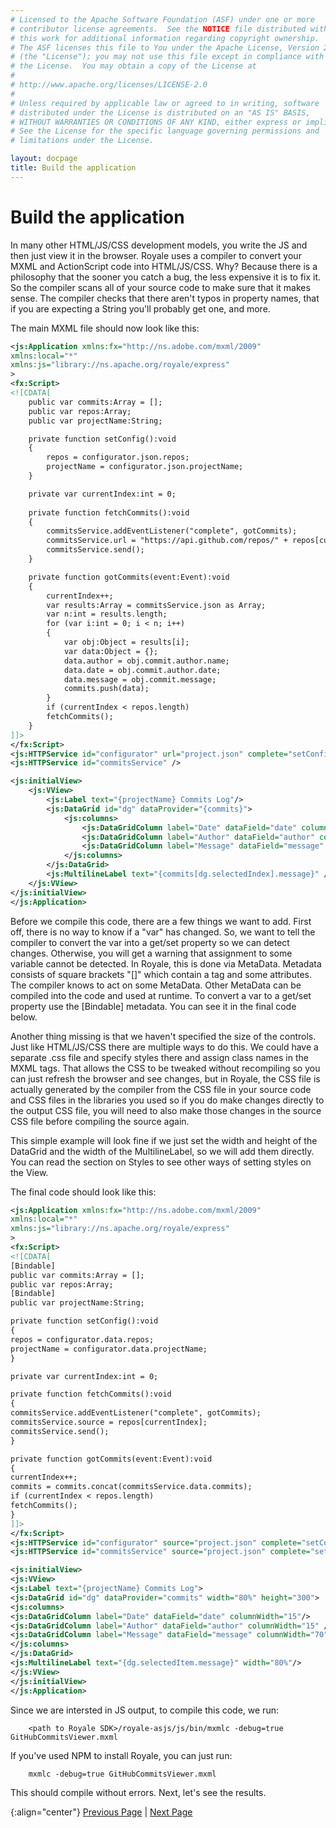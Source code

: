 ```yaml
---
# Licensed to the Apache Software Foundation (ASF) under one or more
# contributor license agreements.  See the NOTICE file distributed with
# this work for additional information regarding copyright ownership.
# The ASF licenses this file to You under the Apache License, Version 2.0
# (the "License"); you may not use this file except in compliance with
# the License.  You may obtain a copy of the License at
# 
# http://www.apache.org/licenses/LICENSE-2.0
# 
# Unless required by applicable law or agreed to in writing, software
# distributed under the License is distributed on an "AS IS" BASIS,
# WITHOUT WARRANTIES OR CONDITIONS OF ANY KIND, either express or implied.
# See the License for the specific language governing permissions and
# limitations under the License.

layout: docpage
title: Build the application
---
```


# Build the application

In many other HTML/JS/CSS development models, you write the JS and then just view it in the browser.  Royale uses a compiler to convert your MXML and ActionScript code into HTML/JS/CSS.  Why?  Because there is a philosophy that the sooner you catch a bug, the less expensive it is to fix it.  So the compiler scans all of your source code to make sure that it makes sense.  The compiler checks that there aren't typos in property names, that if you are expecting a String you'll probably get one, and more.  

The main MXML file should now look like this:

```XML
<js:Application xmlns:fx="http://ns.adobe.com/mxml/2009"
xmlns:local="*"
xmlns:js="library://ns.apache.org/royale/express" 
>
<fx:Script>
<![CDATA[
    public var commits:Array = [];
    public var repos:Array;
    public var projectName:String;

    private function setConfig():void
    {
        repos = configurator.json.repos;
        projectName = configurator.json.projectName;
    }

    private var currentIndex:int = 0;
    
    private function fetchCommits():void
    {
        commitsService.addEventListener("complete", gotCommits);
        commitsService.url = "https://api.github.com/repos/" + repos[currentIndex] + "/commits";
        commitsService.send();
    }

    private function gotCommits(event:Event):void
    {
        currentIndex++;
        var results:Array = commitsService.json as Array;
        var n:int = results.length;
        for (var i:int = 0; i < n; i++)
        {
            var obj:Object = results[i];
            var data:Object = {};
            data.author = obj.commit.author.name;
            data.date = obj.commit.author.date;
            data.message = obj.commit.message;
            commits.push(data);
        }
        if (currentIndex < repos.length)
        fetchCommits();
    }
]]>
</fx:Script>
<js:HTTPService id="configurator" url="project.json" complete="setConfig();fetchCommits()" />
<js:HTTPService id="commitsService" />

<js:initialView>
    <js:VView>
        <js:Label text="{projectName} Commits Log"/>
        <js:DataGrid id="dg" dataProvider="{commits}">
            <js:columns>
                <js:DataGridColumn label="Date" dataField="date" columnWidth="15"/>
                <js:DataGridColumn label="Author" dataField="author" columnWidth="15" />
                <js:DataGridColumn label="Message" dataField="message" columnWidth="70" />
            </js:columns>
        </js:DataGrid>
        <js:MultilineLabel text="{commits[dg.selectedIndex].message}" />
    </js:VView>
</js:initialView>
</js:Application>
```

Before we compile this code, there are a few things we want to add.  First off, there is no way to know if a  "var" has changed.  So, we want to tell the compiler to convert the var into a get/set property so we can detect changes.  Otherwise, you will get a warning that assignment to some variable cannot be detected.  In Royale, this is done via MetaData.  Metadata consists of square brackets "[]" which contain a tag and some attributes.  The compiler knows to act on some MetaData.  Other MetaData can be compiled into the code and used at runtime.  To convert a var to a get/set property use the [Bindable] metadata.  You can see it in the final code below.

Another thing missing is that we haven't specified the size of the controls.  Just like HTML/JS/CSS there are multiple ways to do this.  We could have a separate .css file and specify styles there and assign class names in the MXML tags.  That allows the CSS to be tweaked without recompiling so you can just refresh the browser and see changes, but in Royale, the CSS file is actually generated by the compiler from the CSS file in your source code and CSS files in the libraries you used so if you do make changes directly to the output CSS file, you will need to also make those changes in the source CSS file before compiling the source again.

This simple example will look fine if we just set the width and height of the DataGrid and the width of the MultilineLabel, so we will add them directly.  You can read the section on Styles to see other ways of setting styles on the View.

The final code should look like this:

```XML
<js:Application xmlns:fx="http://ns.adobe.com/mxml/2009"
xmlns:local="*"
xmlns:js="library://ns.apache.org/royale/express" 
>
<fx:Script>
<![CDATA[
[Bindable]
public var commits:Array = [];
public var repos:Array;
[Bindable]
public var projectName:String;

private function setConfig():void
{
repos = configurator.data.repos;
projectName = configurator.data.projectName;
}

private var currentIndex:int = 0;

private function fetchCommits():void
{
commitsService.addEventListener("complete", gotCommits);
commitsService.source = repos[currentIndex];
commitsService.send();
}

private function gotCommits(event:Event):void
{
currentIndex++;
commits = commits.concat(commitsService.data.commits);
if (currentIndex < repos.length)
fetchCommits();
}
]]>
</fx:Script>
<js:HTTPService id="configurator" source="project.json" complete="setConfig();fetchCommits()" />
<js:HTTPService id="commitsService" source="project.json" complete="setConfig();fetchCommits()" />

<js:initialView>
<js:VView>
<js:Label text="{projectName} Commits Log">
<js:DataGrid id="dg" dataProvider="commits" width="80%" height="300">
<js:columns>
<js:DataGridColumn label="Date" dataField="date" columnWidth="15"/>
<js:DataGridColumn label="Author" dataField="author" columnWidth="15" />
<js:DataGridColumn label="Message" dataField="message" columnWidth="70" />
</js:columns>
</js:DataGrid>
<js:MultilineLabel text="{dg.selectedItem.message}" width="80%"/>
</js:VView>
</js:initialView>
</js:Application>
```

Since we are intersted in JS output, to compile this code, we run:

```
    <path to Royale SDK>/royale-asjs/js/bin/mxmlc -debug=true GitHubCommitsViewer.mxml
```

If you've used NPM to install Royale, you can just run:

```
    mxmlc -debug=true GitHubCommitsViewer.mxml
```

This should compile without errors.  Next, let's see the results.

{:align="center"}
[Previous Page](create-an-application/application-tutorial/build.html) \| [Next Page](create-an-application/application-tutorial/debug.html)
